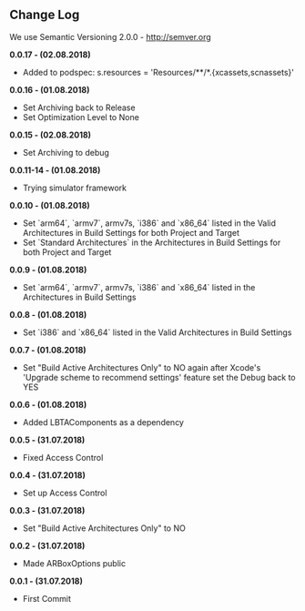<h2>Change Log</h2>

We use Semantic Versioning 2.0.0 - http://semver.org

<strong>0.0.17 - (02.08.2018) </strong>
<ul><li>Added to podspec: s.resources = 'Resources/**/*.{xcassets,scnassets}'</li></ul>

<strong>0.0.16 - (01.08.2018) </strong>
<ul><li>Set Archiving back to Release</li>
    <li>Set Optimization Level to None</li></ul>

<strong>0.0.15 - (02.08.2018) </strong>
<ul><li>Set Archiving to debug</li></ul>

<strong>0.0.11-14 - (01.08.2018) </strong>
<ul><li>Trying simulator framework</li></ul>

<strong>0.0.10 - (01.08.2018) </strong>
<ul><li>Set `arm64`, `armv7`, armv7s, `i386` and `x86_64` listed in the Valid Architectures in Build Settings for both Project and Target</li>
    <li>Set `Standard Architectures` in the Architectures in Build Settings for both Project and Target</li></ul>

<strong>0.0.9 - (01.08.2018) </strong>
<ul><li>Set `arm64`, `armv7`, armv7s, `i386` and `x86_64` listed in the Architectures in Build Settings</li></ul>

<strong>0.0.8 - (01.08.2018) </strong>
<ul><li>Set `i386` and `x86_64` listed in the Valid Architectures in Build Settings</li></ul>

<strong>0.0.7 - (01.08.2018) </strong>
<ul><li>Set "Build Active Architectures Only" to NO again after Xcode's 'Upgrade scheme to recommend settings' feature set the Debug back to YES</li></ul>

<strong>0.0.6 - (01.08.2018) </strong>
<ul><li>Added LBTAComponents as a dependency</li></ul>

<strong>0.0.5 - (31.07.2018) </strong>
<ul><li>Fixed Access Control</li></ul>

<strong>0.0.4 - (31.07.2018) </strong>
<ul><li>Set up Access Control</li></ul>

<strong>0.0.3 - (31.07.2018) </strong>
<ul><li>Set "Build Active Architectures Only" to NO</li></ul>

<strong>0.0.2 - (31.07.2018) </strong>
<ul><li>Made ARBoxOptions public</li></ul>

<strong>0.0.1 - (31.07.2018) </strong>
<ul><li>First Commit</li></ul>
